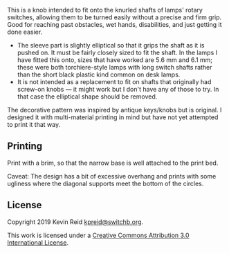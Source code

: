 This is a knob intended to fit onto the knurled shafts of lamps' rotary switches, allowing them to be turned easily without a precise and firm grip. Good for reaching past obstacles, wet hands, disabilities, and just getting it done easier.

* The sleeve part is slightly elliptical so that it grips the shaft as it is pushed on. It must be fairly closely sized to fit the shaft. In the lamps I have fitted this onto, sizes that have worked are 5.6 mm and 6.1 mm; these were both torchiere-style lamps with long switch shafts rather than the short black plastic kind common on desk lamps.
* It is not intended as a replacement to fit on shafts that originally had screw-on knobs — it might work but I don't have any of those to try. In that case the elliptical shape should be removed.

The decorative pattern was inspired by antique keys/knobs but is original. I designed it with multi-material printing in mind but have not yet attempted to print it that way.

## Printing

Print with a brim, so that the narrow base is well attached to the print bed.

Caveat: The design has a bit of excessive overhang and prints with some ugliness where the diagonal supports meet the bottom of the circles.

## License

Copyright 2019 Kevin Reid <kpreid@switchb.org>.

This work is licensed under a <a rel="license" href="https://creativecommons.org/licenses/by/3.0/">Creative Commons Attribution 3.0 International License</a>.
